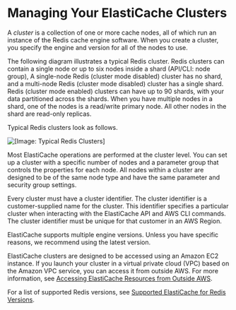 # Managing Your ElastiCache Clusters<a name="Clusters"></a>

A *cluster* is a collection of one or more cache nodes, all of which run an instance of the Redis cache engine software\. When you create a cluster, you specify the engine and version for all of the nodes to use\.

The following diagram illustrates a typical Redis cluster\. Redis clusters can contain a single node or up to six nodes inside a shard \(API/CLI: node group\), A single\-node Redis \(cluster mode disabled\) cluster has no shard, and a multi\-node Redis \(cluster mode disabled\) cluster has a single shard\. Redis \(cluster mode enabled\) clusters can have up to 90 shards, with your data partitioned across the shards\. When you have multiple nodes in a shard, one of the nodes is a read/write primary node\. All other nodes in the shard are read\-only replicas\.

Typical Redis clusters look as follows\.

![\[Image: Typical Redis Clusters\]](http://docs.aws.amazon.com/AmazonElastiCache/latest/red-ug/images/ElastiCache-Cluster-Redis.png)

Most ElastiCache operations are performed at the cluster level\. You can set up a cluster with a specific number of nodes and a parameter group that controls the properties for each node\. All nodes within a cluster are designed to be of the same node type and have the same parameter and security group settings\. 

Every cluster must have a cluster identifier\. The cluster identifier is a customer\-supplied name for the cluster\. This identifier specifies a particular cluster when interacting with the ElastiCache API and AWS CLI commands\. The cluster identifier must be unique for that customer in an AWS Region\.

ElastiCache supports multiple engine versions\. Unless you have specific reasons, we recommend using the latest version\.

ElastiCache clusters are designed to be accessed using an Amazon EC2 instance\. If you launch your cluster in a virtual private cloud \(VPC\) based on the Amazon VPC service, you can access it from outside AWS\. For more information, see [Accessing ElastiCache Resources from Outside AWS](accessing-elasticache.md#access-from-outside-aws)\.

For a list of supported Redis versions, see [Supported ElastiCache for Redis Versions](https://docs.aws.amazon.com/AmazonElastiCache/latest/red-ug/supported-engine-versions.html)\.